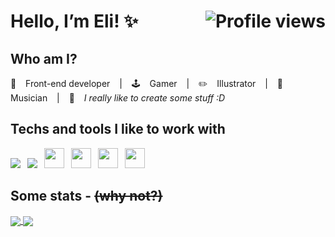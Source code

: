 <h1>Hello, I’m Eli! ✨ <img align="right" src="https://gpvc.arturio.dev/elicavalheiro" alt="Profile views"></h1>

<h2>Who am I?</h2>

<p>🌱 &ensp; Front-end developer &ensp; | &ensp; 🕹️ &ensp; Gamer &ensp; | &ensp; ✏️  &ensp; Illustrator &ensp; | &ensp; 🎻 &ensp; Musician &ensp; | &ensp; 🌴 &ensp; <i>I really like to create some stuff :D</i></p>

<h2>Techs and tools I like to work with</h2>
<p>
  <img src="https://cdn.jsdelivr.net/npm/programming-languages-logos/src/javascript/javascript_32x32.png">&ensp;
  <img src="https://cdn.jsdelivr.net/npm/programming-languages-logos/src/typescript/typescript_32x32.png">&ensp;
  <img height="32" src="https://res.cloudinary.com/dg5pzm35l/image/upload/v1595622967/nodejs-plain_dmu8vj.svg"/>&ensp;
  <img height="32" src="https://res.cloudinary.com/dg5pzm35l/image/upload/v1595623647/react-original_omi6z9.svg"/>&ensp;
  <img height="32" src="https://res.cloudinary.com/dg5pzm35l/image/upload/v1595623071/vuejs-original_dz4rl6.svg"/>&ensp;
  <img height="32" src="https://res.cloudinary.com/dg5pzm35l/image/upload/v1595622944/sass-original_zvr2lz.svg"/>
</p>

<h2> Some stats - <strike>(why not?)</strike></h2>

<a href="https://github.com/anuraghazra/github-readme-stats">
  <img align="center" src="https://github-readme-stats.vercel.app/api/top-langs/?username=elicavalheiro&theme=dracula&hide_border=true&layout=compact&card_width=445" />
</a>
<a href="https://github.com/anuraghazra/convoychat">
  <img align="center" src="https://github-readme-stats.vercel.app/api?username=elicavalheiro&show_icons=true&theme=dracula&hide_border=true&hide=issues&count_private=true&line_height=24" />
</a>
